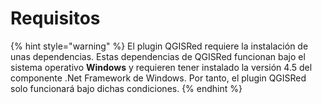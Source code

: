 # Requisitos

{% hint style="warning" %}
El plugin QGISRed requiere la instalación de unas dependencias. Estas dependencias de QGISRed funcionan bajo el sistema operativo **Windows** y requieren tener instalado la versión 4.5 del componente .Net Framework de Windows. Por tanto, el plugin QGISRed solo funcionará bajo dichas condiciones.
{% endhint %}
